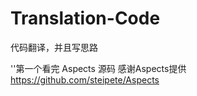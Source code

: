 # Translation-Code
代码翻译，并且写思路

''第一个看完 Aspects 源码 感谢Aspects提供 https://github.com/steipete/Aspects



